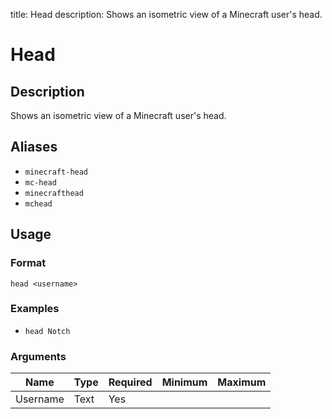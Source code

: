 title: Head
description: Shows an isometric view of a Minecraft user's head.

# Head

## Description

Shows an isometric view of a Minecraft user's head.

## Aliases

* `minecraft-head`
* `mc-head`
* `minecrafthead`
* `mchead`

## Usage

### Format

`head <username>`

### Examples

* `head Notch`

### Arguments

| Name  | Type | Required | Minimum | Maximum |
|-------|------|----------|---------|---------|
| Username | Text   |Yes |  |  |
